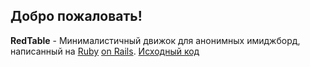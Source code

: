 ## Добро пожаловать!

**RedTable** - Минималистичный движок для анонимных имиджборд,
написанный на [Ruby][0] [on Rails][1].
[Исходный код][2]

[0]: http://www.ruby-lang.org/en/
[1]: http://rubyonrails.org/
[2]: https://github.com/DrunkenElk/RedTable.git
